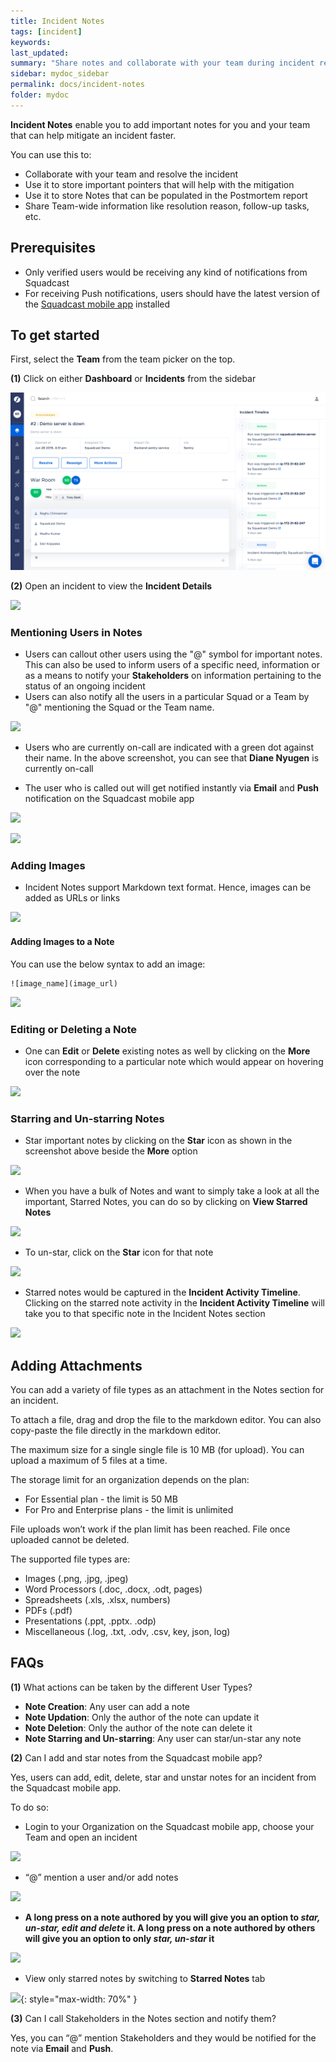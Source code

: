 ```yaml
---
title: Incident Notes
tags: [incident]
keywords:
last_updated:
summary: "Share notes and collaborate with your team during incident resolution"
sidebar: mydoc_sidebar
permalink: docs/incident-notes
folder: mydoc
---
```


**Incident Notes** enable you to add important notes for you and your team that can help mitigate an incident faster.

You can use this to: 
- Collaborate with your team and resolve the incident 
- Use it to store important pointers that will help with the mitigation 
- Use it to store Notes that can be populated in the Postmortem report
- Share Team-wide information like resolution reason, follow-up tasks, etc.

## Prerequisites

- Only verified users would be receiving any kind of notifications from Squadcast
- For receiving Push notifications, users should have the latest version of the [Squadcast mobile app](https://support.squadcast.com/docs/using-the-mobile-app) installed


## To get started

First, select the **Team** from the team picker on the top.

**(1)** Click on either **Dashboard** or **Incidents** from the sidebar

![](images/incident_1.png)

**(2)** Open an incident to view the **Incident Details**

![](images/incident_notes_1_1.png)

### Mentioning Users in Notes

- Users can callout other users using the "@" symbol for important notes. This can also be used to inform users of a specific need, information or as a means to notify your **Stakeholders** on information pertaining to the status of an ongoing incident
- Users can also notify all the users in a particular Squad or a Team by "@" mentioning the Squad or the Team name.

![](images/incident_notes_2.png)

- Users who are currently on-call are indicated with a green dot against their name. In the above screenshot, you can see that **Diane Nyugen** is currently on-call

- The user who is called out will get notified instantly via **Email** and **Push** notification on the Squadcast mobile app

![](images/incident_notes_3.png)

![](images/incident_notes_4.png)

### Adding Images

- Incident Notes support Markdown text format. Hence, images can be added as URLs or links 

![](images/incident_notes4_1.png)

#### Adding Images to a Note

You can use the below syntax to add an image:

```
![image_name](image_url)
```

![](images/incident_notes_6.png)

### Editing or Deleting a Note

- One can **Edit** or **Delete** existing notes as well by clicking on the **More** icon corresponding to a particular note which would appear on hovering over the note

![](images/incident_notes_7.png)

### Starring and Un-starring Notes 

- Star important notes by clicking on the **Star** icon as shown in the screenshot above beside the **More** option

![](images/incident_notes_8.png)

- When you have a bulk of Notes and want to simply take a look at all the important, Starred Notes, you can do so by clicking on **View Starred Notes**

![](images/incident_notes_9.png)

- To un-star, click on the **Star** icon for that note

![](images/incident_notes_10.png)

- Starred notes would be captured in the **Incident Activity Timeline**. Clicking on the starred note activity in the **Incident Activity Timeline** will take you to that specific note in the Incident Notes section

![](images/incident_notes10_1.png)

## Adding Attachments

You can add a variety of file types as an attachment in the Notes section for an incident.

To attach a file, drag and drop the file to the markdown editor. You can also copy-paste the file directly in the markdown editor.

The maximum size for a single single file is 10 MB (for upload). You can upload a maximum of 5 files at a time.

The storage limit for an organization depends on the plan:

- For Essential plan - the limit is 50 MB
- For Pro and Enterprise plans - the limit is unlimited

File uploads won’t work if the plan limit has been reached. File once uploaded cannot be deleted.

The supported file types are:

- Images (.png, .jpg, .jpeg)
- Word Processors (.doc, .docx, .odt, pages)
- Spreadsheets (.xls, .xlsx, numbers)
- PDFs (.pdf)
- Presentations (.ppt, .pptx. .odp)
- Miscellaneous (.log, .txt, .odv, .csv, key, json, log)

## FAQs

**(1)** What actions can be taken by the different User Types?

- **Note Creation**: Any user can add a note
- **Note Updation**: Only the author of the note can update it
- **Note Deletion**: Only the author of the note can delete it
- **Note Starring and Un-starring**: Any user can star/un-star any note

**(2)** Can I add and star notes from the Squadcast mobile app?

Yes, users can add, edit, delete, star and unstar notes for an incident from the Squadcast mobile app. 

To do so:

- Login to your Organization on the Squadcast mobile app, choose your Team and open an incident

![](images/incident_notes_11.png)

- “@” mention a user and/or add notes

![](images/incident_notes_12.png)

- **A long press on a note authored by you will give you an option to *star, un-star, edit and delete* it. A long press on a note authored by others will give you an option to only *star, un-star* it**

![](images/incident_notes_13.png)

- View only starred notes by switching to **Starred Notes** tab

![](images/incident_notes_14.png){: style="max-width: 70%" }

**(3)** Can I call Stakeholders in the Notes section and notify them?

Yes, you can “@” mention Stakeholders and they would be notified for the note via **Email** and **Push**.
